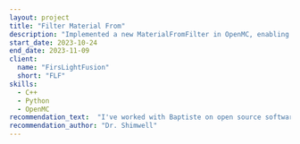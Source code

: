 ```yaml
---
layout: project
title: "Filter Material From"
description: "Implemented a new MaterialFromFilter in OpenMC, enabling more granular tally tracking for nuclear simulations. This filter allows users to record particle interactions and currents  specifically based on the material a particle originates from."
start_date: 2023-10-24
end_date: 2023-11-09
client:
  name: "FirsLightFusion"
  short: "FLF"
skills:
  - C++
  - Python
  - OpenMC
recommendation_text:  "I've worked with Baptiste on open source software projects including DAGMC and OpenMC. I also benefited from being able to contract Baptiste for specific additions to OpenMC which has been very useful. During the contracts he has keep me informed of progress delivered, been attentive to the specific request and delivered as expected. It was very convenient hiring Baptiste through GitHub sponsors which allows for flexible hourly rates. This has been great as it allows us to adapt the task while carrying out the work if new aspects of the task are discovered. I much prefer this to a traditional contract where fixed deliverables are established ahead of time with little knowledge of the project."
recommendation_author: "Dr. Shimwell"
---
```

